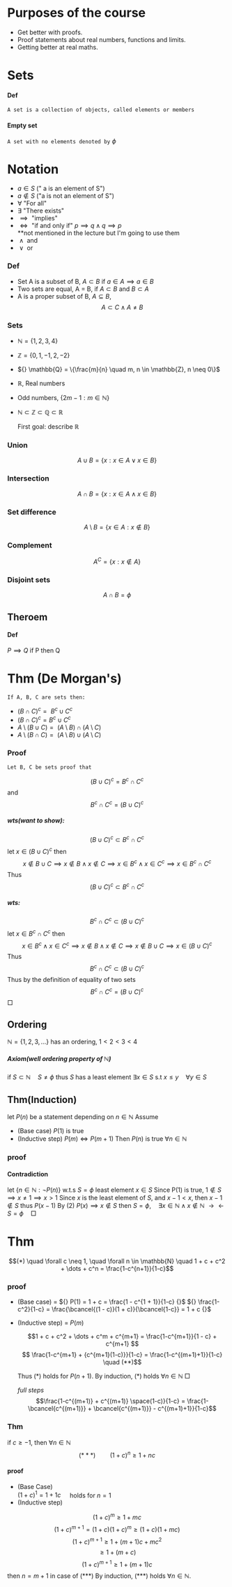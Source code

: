 # Purposes of the course
- Get better with proofs.
- Proof statements about real numbers, functions and limits.
- Getting better at real maths.
# Sets
#### Def
`A set is a collection of objects, called elements or members` 
#### Empty set
`A set with no elements denoted by`  ${} \phi$ 

# Notation
- ${} a \in S$ (" a is an element of S")
- $a \notin S$ ("a is not an element of S") 
- ${} \forall {}$ "For all"
- $\exists {}$ "There exists"
- ${} \implies {}$ "implies"
- ${} \iff {}$ "if and only if"  ${} p \implies q \land q \implies p$  
*\*not mentioned in the lecture but I'm going to use them
- ${} \land {}$ and
- ${} \lor {}$ or
### Def
- Set A is a subset of B, ${} A \subset B {}$ if  ${} a \in A \implies a \in B$ 
- Two sets are equal, A = B, if $A \subset B$ and $B \subset A$
- A is a proper subset of B, $A \subseteq B$, $$A \subset C \land A \neq B$$
### Sets
- ${} \mathbb{N} = \{ 1, 2, 3, 4 \} {}$
- ${} \mathbb{Z} = \{0, 1 , -1, 2, -2\} {}$
- ${} \mathbb{Q} = \{\frac{m}{n} \quad m, n \in \mathbb{Z}, n \neq 0\}$
- $\mathbb{R}$, Real numbers
- Odd numbers, ${} \{2m - 1 : m \in \mathbb{N}\} {}$
- $\mathbb{N} \subset \mathbb{Z} \subset \mathbb{Q} \subset \mathbb{R}$

	First goal: describe $\mathbb{R} {}$
### Union
 $${} A \cup B = \{x : x \in A \lor x \in B\} {}$$
### Intersection
$$A \cap B = \{x : x \in A \land x \in B\}$$
### Set difference
$$A \setminus B = \{x \in A : x \notin B\}$$
### Complement

$$A^C = \{x : x \notin A\}$$
### Disjoint sets
$$A \cap B = \phi$$
## Theroem
#### Def
${} P \implies Q {}$                                        if P then Q

# Thm (De Morgan's)
	If A, B, C are sets then:
- ${} (B\cap C)^c =  {}$  ${} B^c \cup C^c {}$ 
- ${} (B \cap C)^c = B^c \cup C^c {}$ 
- ${} A \setminus (B \cup C) =  {}$ ${} (A \setminus B) \cap (A \setminus C) {}$
- ${} A \setminus (B \cap C) =  {}$ $(A \setminus B) \cup (A \setminus C)$
### Proof
	Let B, C be sets proof that 

$${} (B \cup C)^c = B^c \cap C^c {}$$
   and
$${} B^c \cap C^c = (B \cup C)^c {}$$
##### wts(want to show): 
$${} (B \cup C)^c \subset B^c \cap C^c {}$$
   let ${} x \in (B \cup C)^c {}$  then  $${} x \notin B \cup C \implies x \notin B \land x \notin C  \implies x \in B^c \land x \in C^c \implies x \in B^c \cap C^c {}$$
   Thus 
$$(B \cup C)^c \subset B^c \cap C^c$$




##### wts: 
 $$B^c \cap C^c \subset (B \cup C)^c$$
  let ${} x \in B^c \cap C^c {}$ then
$${} x \in B^c \land x \in C^c \implies x \notin B \land x \notin C \implies x \notin B \cup C \implies x \in (B \cup C)^c {}$$
   Thus
$$B^c \cap C^c \subset (B \cup C)^c$$
   Thus by the definition of equality of two sets
$$B^c \cap C^c = (B \cup C)^c$$
${} \Box {}$
## Ordering
${} \mathbb{N} = \{1, 2, 3, \dots\} {}$ has an ordering, ${} 1 \lt 2 \lt 3 \lt 4 {}$ 

##### Axiom(well ordering property of ${} \mathbb{N} {}$)
if ${} S \subset \mathbb{N} \quad S \neq \phi {}$ thus ${} S {}$ has a least element
${} \exists x \in S$ s.t ${} x \leq y \quad \forall y \in S {}$

## Thm(Induction)
let ${} P(n) {}$ be a statement depending on ${} n \in \mathbb{N} {}$ Assume
- (Base case) ${} P(1) {}$ is true
- (Inductive step) ${} P(m) \iff P(m+1) {}$
Then ${} P(n) {}$ is true ${} \forall n \in \mathbb{N} {}$
### proof
#### Contradiction
let ${} \{n \in \mathbb{N}: \neg P(n)\} {}$  w.t.s $S = \phi {}$ 
least element ${} x \in S {}$  Since P(1) is true,
${} 1 \notin S \implies x \neq 1 \implies x \gt 1 {}$
Since ${} x {}$ is the least element of $S {}$,
and ${} x - 1 \lt x {}$, then ${} x - 1 \notin S {}$ thus
${} P(x-1) {}$ By (2) ${} P(x) \implies x \notin S {}$ then
${} S = \phi, \quad \exists x \in \mathbb{N} \land x \notin \mathbb{N} {}$ 
${} \to \gets {}$
$S = \phi \quad \Box {}$ 

# Thm
$$(*) \quad \forall c \neq 1, \quad \forall n \in \mathbb{N} \quad 1 + c + c^2 + \dots + c^n = \frac{1-c^{n+1}}{1-c}$$
### proof
- (Base case) = ${} P(1) = 1 + c = \frac{1 - c^{1 + 1}}{1-c} {}$ 
   ${} \frac{1-c^2}{1-c} = \frac{\bcancel{(1 - c)}(1 + c)}{\bcancel{1-c}} = 1 + c {}$
- (Inductive step) = $P(m) {}$
   
   $$1 + c + c^2 + \dots + c^m + c^{m+1} = \frac{1-c^{m+1}}{1 - c} + c^{m+1} $$
  $$ \frac{1-c^{m+1} + {c^{m+1}(1-c)}}{1-c} = \frac{1-c^{(m+1)+1}}{1-c} \quad (**)$$
 
  Thus (\*) holds for ${} P(n+1) {}$.
	By induction, (\*) holds ${} \forall n \in \mathbb{N}$  ${} \Box {}$ 
  
  
  *full steps*
 $$\frac{1-c^{(m+1)} + c^{(m+1)} \space(1-c)}{1-c} = \frac{1-\bcancel{c^{(m+1)}} + \bcancel{c^{(m+1)}} - c^{(m+1)+1}}{1-c}$$ 



### Thm
if ${} c \geq -1 {}$, then ${} \forall n \in \mathbb{N} {}$
$$(***) \quad \quad (1+c)^n \geq 1 + nc$$
#### proof
- (Base Case)               
 ${} (1+c)^1 = 1 + 1c \quad {}$ holds for ${} n = 1 {}$
-   (Inductive step)

$$ (1+c)^m \geq 1+mc $$
$$(1+c)^{m+1} = (1+c)(1+c)^m \geq (1+c)(1+mc)$$
  $$(1+c)^{m+1} \geq 1 + (m + 1)c + mc^2$$
  $$\geq 1 + (m+c)$$
  $$(1+c)^{m+1} \geq 1+(m+1)c$$
  then ${} n = m+1 {}$ in case of (\*\*\*)
  By induction, (\*\*\*) holds ${} \forall n \in \mathbb{N} {}$.
  